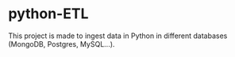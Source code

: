 # python-ETL
This project is made to ingest data in Python in different databases (MongoDB, Postgres, MySQL...).
